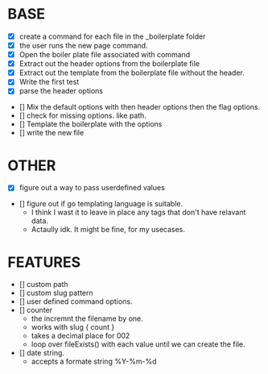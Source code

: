 
# BASE

- [x] create a command for each file in the _boilerplate folder
- [x] the user runs the new page command.
- [x] Open the boiler plate file associated with command
- [x] Extract out the header options from the boilerplate file
- [x] Extract out the template from the boilerplate file without the header.
- [x] Write the first test
- [x] parse the header options
- [] Mix the default options with then header options then the flag options.
- [] check for missing options. like path.
- [] Template the boilerplate with the options
- [] write the new file


# OTHER

- [x] figure out a way to pass userdefined values

- [] figure out if go templating language is suitable.
    - I think I wast it to leave in place any tags that don't have relavant data.
    - Actaully idk. It might be fine, for my usecases.

# FEATURES

- [] custom path
- [] custom slug pattern
- [] user defined command options.
- [] counter
    - the incremnt the filename by one.
    - works with slug { count }
    - takes a decimal place for 002
    - loop over fileExists() with each value until we can create the file.
- [] date string.
    - accepts a formate string %Y-%m-%d



